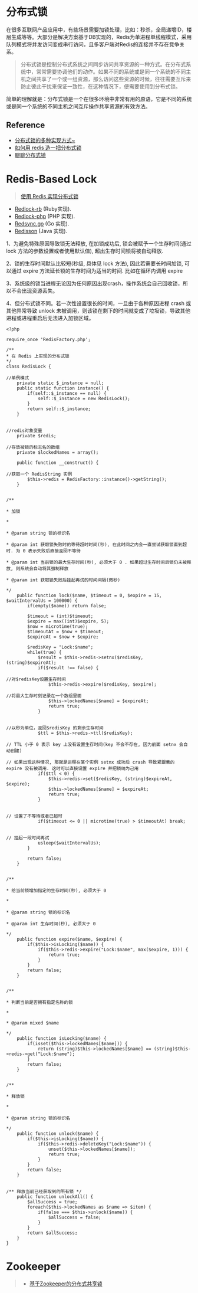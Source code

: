 # 分布式锁

在很多互联网产品应用中，有些场景需要加锁处理，比如：秒杀，全局递增ID，楼层生成等等。大部分是解决方案基于DB实现的，Redis为单进程单线程模式，采用队列模式将并发访问变成串行访问，且多客户端对Redis的连接并不存在竞争关系。

> 分布式锁是控制分布式系统之间同步访问共享资源的一种方式。在分布式系统中，常常需要协调他们的动作。如果不同的系统或是同一个系统的不同主机之间共享了一个或一组资源，那么访问这些资源的时候，往往需要互斥来防止彼此干扰来保证一致性，在这种情况下，便需要使用到分布式锁。

简单的理解就是：分布式锁是一个在很多环境中非常有用的原语，它是不同的系统或是同一个系统的不同主机之间互斥操作共享资源的有效方法。

## Reference
- [分布式锁的多种实现方式~ ](http://mp.weixin.qq.com/s?__biz=MzI3NzE0NjcwMg==&mid=2650120465&idx=1&sn=26fefc34e461dac09b87eb577ae064e2&chksm=f36bbc30c41c3526f22ecd2182850e9b0fb146050cef3e7a2940cbb711ddd55384111541697a&mpshare=1&scene=1&srcid=1108yFRXkT2iol2JKikclVWQ#rd)
- [如何用 redis 造一把分布式锁](http://sanyuesha.com/2016/08/20/distributed-lock-with-redis/?hmsr=toutiao.io&utm_medium=toutiao.io&utm_source=toutiao.io)
- [聊聊分布式锁](http://mp.weixin.qq.com/s?__biz=MzIwNDU2MTI4NQ==&mid=2247483754&idx=1&sn=2164a80b98911f86dc8ffc9b112212ea&chksm=973f0f80a0488696ed9bd0c488c139780b7cf8aee8e40bf6667de463cdce2dc38e31b7a0122d#rd)

# Redis-Based Lock

> [使用 Redis 实现分布式锁](http://blog.jobbole.com/95211/?utm_source=tuicool&utm_medium=referral)

- [Redlock-rb](https://github.com/antirez/redlock-rb) (Ruby实现).
- [Redlock-php](https://github.com/ronnylt/redlock-php) (PHP 实现).
- [Redsync.go](https://github.com/hjr265/redsync.go) (Go 实现).
- [Redisson](https://github.com/mrniko/redisson) (Java 实现).



1、为避免特殊原因导致锁无法释放, 在加锁成功后, 锁会被赋予一个生存时间(通过 lock 方法的参数设置或者使用默认值), 超出生存时间锁将被自动释放.

2、锁的生存时间默认比较短(秒级, 具体见 lock 方法), 因此若需要长时间加锁, 可以通过 expire 方法延长锁的生存时间为适当的时间. 比如在循环内调用 expire

3、系统级的锁当进程无论因为任何原因出现crash，操作系统会自己回收锁，所以不会出现资源丢失。

4、但分布式锁不同。若一次性设置很长的时间，一旦由于各种原因进程 crash 或其他异常导致 unlock 未被调用，则该锁在剩下的时间就变成了垃圾锁，导致其他进程或进程重启后无法进入加锁区域。

``` 
<?php
 
require_once 'RedisFactory.php';
 
/**
* 在 Redis 上实现的分布式锁
*/
class RedisLock {
    
//单例模式
    private static $_instance = null;
    public static function instance() {
        if(self::$_instance == null) {
            self::$_instance = new RedisLock();
        }
        return self::$_instance;
    }
 
    
//redis对象变量
    private $redis;
    
//存放被锁的标志名的数组
    private $lockedNames = array();
 
    public function __construct() {
        
//获取一个 RedisString 实例
        $this->redis = RedisFactory::instance()->getString();
    }
 
    
/** 
    
* 加锁
    
*
    
* @param string 锁的标识名
    
* @param int 获取锁失败时的等待超时时间(秒), 在此时间之内会一直尝试获取锁直到超时. 为 0 表示失败后直接返回不等待
    
* @param int 当前锁的最大生存时间(秒), 必须大于 0 . 如果超过生存时间后锁仍未被释放, 则系统会自动将其强制释放
    
* @param int 获取锁失败后挂起再试的时间间隔(微秒)
    
*/
    public function lock($name, $timeout = 0, $expire = 15, $waitIntervalUs = 100000) {
        if(empty($name)) return false;
 
        $timeout = (int)$timeout;
        $expire = max((int)$expire, 5);
        $now = microtime(true);
        $timeoutAt = $now + $timeout;
        $expireAt = $now + $expire;
 
        $redisKey = "Lock:$name";
        while(true) {
            $result = $this->redis->setnx($redisKey, (string)$expireAt);
            if($result !== false) {
                
//对$redisKey设置生存时间
                $this->redis->expire($redisKey, $expire);
                
//将最大生存时刻记录在一个数组里面
                $this->lockedNames[$name] = $expireAt;
                return true;
            }
 
            
//以秒为单位，返回$redisKey 的剩余生存时间
            $ttl = $this->redis->ttl($redisKey);
            
// TTL 小于 0 表示 key 上没有设置生存时间(key 不会不存在, 因为前面 setnx 会自动创建)
            
// 如果出现这种情况, 那就是进程在某个实例 setnx 成功后 crash 导致紧跟着的 expire 没有被调用. 这时可以直接设置 expire 并把锁纳为己用
            if($ttl < 0) {
                $this->redis->set($redisKey, (string)$expireAt, $expire);
                $this->lockedNames[$name] = $expireAt;
                return true;
            }
 
            
// 设置了不等待或者已超时
            if($timeout <= 0 || microtime(true) > $timeoutAt) break;
 
            
// 挂起一段时间再试
            usleep($waitIntervalUs);
        }
 
        return false;
    }
 
    
/**
    
* 给当前锁增加指定的生存时间(秒), 必须大于 0
    
*
    
* @param string 锁的标识名
    
* @param int 生存时间(秒), 必须大于 0
    
*/
    public function expire($name, $expire) {
        if($this->isLocking($name)) {
            if($this->redis->expire("Lock:$name", max($expire, 1))) {
                return true;
            }
        }
        return false;
    }
 
    
/**
    
* 判断当前是否拥有指定名称的锁
    
*
    
* @param mixed $name
    
*/
    public function isLocking($name) {
        if(isset($this->lockedNames[$name])) {
            return (string)$this->lockedNames[$name] == (string)$this->redis->get("Lock:$name");
        }
        return false;
    }
 
    
/**
    
* 释放锁
    
*
    
* @param string 锁的标识名
    
*/
    public function unlock($name) {
        if($this->isLocking($name)) {
            if($this->redis->deleteKey("Lock:$name")) {
                unset($this->lockedNames[$name]);
                return true;
            }
        }
        return false;
    }
 
    
/** 释放当前已经获取到的所有锁 */
    public function unlockAll() {
        $allSuccess = true;
        foreach($this->lockedNames as $name => $item) {
            if(false === $this->unlock($name)) {
                $allSuccess = false;
            }
        }
        return $allSuccess;
    }
}
```
# Zookeeper 
> - [基于Zookeeper的分布式共享锁](http://itindex.net/detail/53857-zookeeper-%E5%85%B1%E4%BA%AB?utm_source=tuicool&utm_medium=referral)
